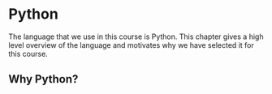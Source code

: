
# Python

The language that we use in this course is Python. This chapter gives a high level overview of the language and motivates why we have selected it for this course.

## Why Python?
